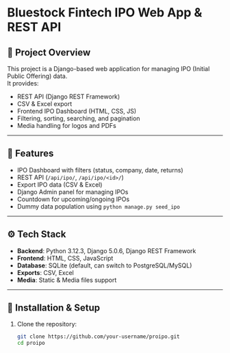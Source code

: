 # Bluestock Fintech IPO Web App & REST API

## 📌 Project Overview
This project is a Django-based web application for managing IPO (Initial Public Offering) data.  
It provides:
- REST API (Django REST Framework)
- CSV & Excel export
- Frontend IPO Dashboard (HTML, CSS, JS)
- Filtering, sorting, searching, and pagination
- Media handling for logos and PDFs

---

## 🚀 Features
- IPO Dashboard with filters (status, company, date, returns)
- REST API (`/api/ipo/`, `/api/ipo/<id>/`)
- Export IPO data (CSV & Excel)
- Django Admin panel for managing IPOs
- Countdown for upcoming/ongoing IPOs
- Dummy data population using `python manage.py seed_ipo`

---

## ⚙️ Tech Stack
- **Backend**: Python 3.12.3, Django 5.0.6, Django REST Framework
- **Frontend**: HTML, CSS, JavaScript
- **Database**: SQLite (default, can switch to PostgreSQL/MySQL)
- **Exports**: CSV, Excel
- **Media**: Static & Media files support

---

## 🔑 Installation & Setup
1. Clone the repository:
   ```bash
   git clone https://github.com/your-username/proipo.git
   cd proipo
